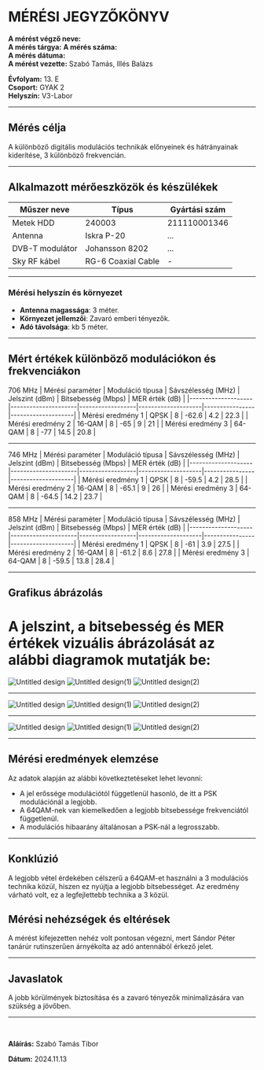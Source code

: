 
# MÉRÉSI JEGYZŐKÖNYV

**A mérést végző neve:**  
**A mérés tárgya:** 
**A mérés száma:**  
**A mérés dátuma:**   
**A mérést vezette:** Szabó Tamás, Illés Balázs  

**Évfolyam:** 13. E  
**Csoport:** GYAK 2  
**Helyszín:** V3-Labor

---

## Mérés célja
A különböző digitális modulációs technikák előnyeinek és hátrányainak kiderítése, 3 különböző frekvencián.

---

## Alkalmazott mérőeszközök és készülékek

| Műszer neve                         | Típus       | Gyártási szám |
| ----------------------------------- | ----------- | ------------- |
| Metek HDD                           | 240003     |211110001346          |
| Antenna                             | Iskra P-20  | ...            |
| DVB-T modulátor                     |  Johansson 8202  | ...            |
| Sky RF kábel                        | RG-6 Coaxial Cable   | -          |

---

### **Mérési helyszín és környezet**
- **Antenna magassága**: 3 méter.
- **Környezet jellemzői**: Zavaró emberi tényezők.
- **Adó távolsága**: kb 5 méter.

---

## Mért értékek különböző modulációkon és frekvenciákon

706 MHz
| Mérési paraméter   | Moduláció típusa | Sávszélesség (MHz) | Jelszint (dBm) | Bitsebesség (Mbps) | MER érték (dB) |
|--------------------|---------------------|------------------|--------------------|----------------|--------------------|
| Mérési eredmény 1   |    QPSK                |  8                |       -62.6   |      4.2          |       22.3      |
| Mérési eredmény 2   |       16-QAM              |         8      |     -65       |     9             |          21       |
| Mérési eredmény 3   |       64-QAM              |         8      |     -77         |      14.5          |       20.8      |

---

746 MHz
| Mérési paraméter   | Moduláció típusa | Sávszélesség (MHz) | Jelszint (dBm) | Bitsebesség (Mbps) | MER érték (dB) |
|--------------------|---------------------|------------------|--------------------|----------------|--------------------|
| Mérési eredmény 1   |          QPSK           |         8      |        -59.5      |       4.2         |        28.5   |
| Mérési eredmény 2   |           16-QAM          |        8       |    -65.1    |      9          |          26          |
| Mérési eredmény 3   |              64-QAM       |         8      |      -64.5  |     14.2           |        23.7       |

---

858 MHz
| Mérési paraméter   | Moduláció típusa | Sávszélesség (MHz) | Jelszint (dBm) | Bitsebesség (Mbps) | MER érték (dB) |
|--------------------|---------------------|------------------|--------------------|----------------|--------------------|
| Mérési eredmény 1   |             QPSK        |      8        |          -61       |    3.9         |            27.5   |
| Mérési eredmény 2   |            16-QAM         |        8          |      -61.2              |        8.6        |             27.8       |
| Mérési eredmény 3   |            64-QAM         |    8              |        -59.5            |         13.8       |      28.4              |

---

## Grafikus ábrázolás
<h1>A jelszint, a bitsebesség és MER értékek vizuális ábrázolását az alábbi diagramok mutatják be:</h1>

![Untitled design](https://github.com/user-attachments/assets/b6558a81-d0a6-4c4a-9b2c-e1edccaef476)
![Untitled design(1)](https://github.com/user-attachments/assets/f12852e6-e81e-4a7b-8cbc-b9b858e9c1a6)
![Untitled design(2)](https://github.com/user-attachments/assets/dee9565b-4223-4e30-91b4-885a3e583f46)

---

![Untitled design](https://github.com/user-attachments/assets/b552ff22-23cd-4d89-aa8a-2c7ce923496f)
![Untitled design(1)](https://github.com/user-attachments/assets/cadc32da-b62b-46c9-9bb9-8328b682345e)
![Untitled design(2)](https://github.com/user-attachments/assets/04470976-7971-4ee7-85ea-f361f199d8ce)

---

![Untitled design](https://github.com/user-attachments/assets/780e7813-34ac-41f7-969e-982720bf70f2)
![Untitled design(1)](https://github.com/user-attachments/assets/a682bd04-26c7-425a-be6c-adcfea638829)
![Untitled design(2)](https://github.com/user-attachments/assets/b14fe539-2af9-4040-b322-c3d34e254388)

---

## Mérési eredmények elemzése
Az adatok alapján az alábbi következtetéseket lehet levonni:

- A jel erőssége modulációtól függetlenül hasonló, de itt a PSK modulációnál a legjobb.
- A 64QAM-nek van kiemelkedően a legjobb bitsebessége frekvenciától függetlenül.
- A modulációs hibaarány általánosan a PSK-nál a legrosszabb.
  
---

## Konklúzió

A legjobb vétel érdekében célszerű a 64QAM-et használni a 3 modulációs technika közül, hiszen ez nyújtja a legjobb bitsebességet.
Az eredmény várható volt, ez a legfejlettebb technika a 3 közül.

## Mérési nehézségek és eltérések
A mérést kifejezetten nehéz volt pontosan végezni, mert Sándor Péter tanárúr rutinszerűen árnyékolta az adó antennából érkező jelet.

---

## Javaslatok
A jobb körülmények biztosítása és a zavaró tényezők minimalizására van szükség a jövőben.

---

<br>

**Aláírás:** Szabó Tamás Tibor

**Dátum:** 2024.11.13
